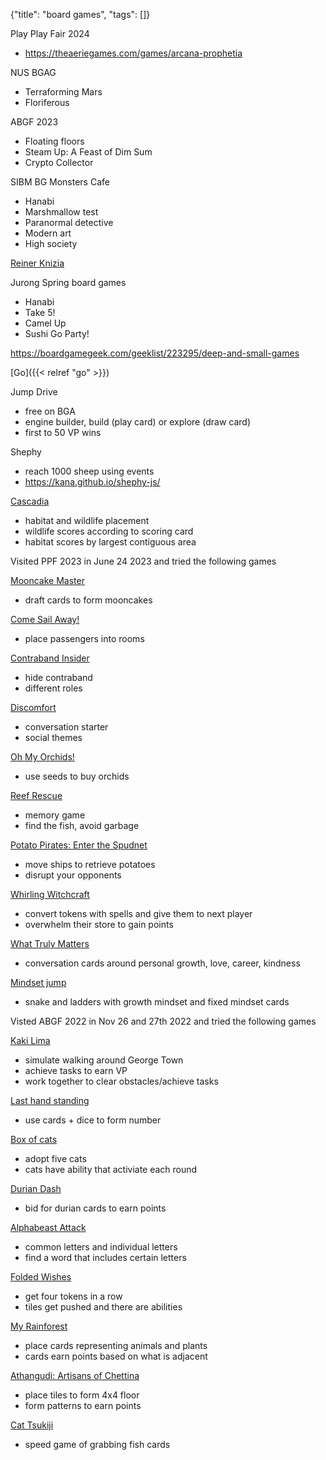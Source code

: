 {"title": "board games", "tags": []}

Play Play Fair 2024
* https://theaeriegames.com/games/arcana-prophetia

NUS BGAG
* Terraforming Mars
* Floriferous

ABGF 2023
* Floating floors
* Steam Up: A Feast of Dim Sum
* Crypto Collector

SIBM BG Monsters Cafe
* Hanabi
* Marshmallow test
* Paranormal detective
* Modern art
* High society

[Reiner Knizia](https://boardgamegeek.com/boardgamedesigner/2/reiner-knizia)

Jurong Spring board games
* Hanabi
* Take 5!
* Camel Up
* Sushi Go Party!

https://boardgamegeek.com/geeklist/223295/deep-and-small-games

[Go]({{< relref "go" >}})

Jump Drive
* free on BGA
* engine builder, build (play card) or explore (draw card)
* first to 50 VP wins

Shephy
* reach 1000 sheep using events
* https://kana.github.io/shephy-js/

[Cascadia](https://cascadiagame.github.io/)
* habitat and wildlife placement
* wildlife scores according to scoring card
* habitat scores by largest contiguous area

Visited PPF 2023 in June 24 2023 and tried the following games

[Mooncake Master](https://boardgamegeek.com/boardgame/286656/mooncake-master)
* draft cards to form mooncakes

[Come Sail Away!](https://boardgamegeek.com/boardgame/386405/come-sail-away)
* place passengers into rooms

[Contraband Insider](https://boardgamegeek.com/boardgame/332703/contraband-insider)
* hide contraband
* different roles

[Discomfort](https://www.kickstarter.com/projects/prataparty/discomfort/description)
* conversation starter
* social themes

[Oh My Orchids!](https://boardgamegeek.com/boardgame/378556/oh-my-orchids)
* use seeds to buy orchids

[Reef Rescue](https://boardgamegeek.com/boardgame/286666/reef-rescue)
* memory game
* find the fish, avoid garbage

[Potato Pirates: Enter the Spudnet](https://boardgamegeek.com/boardgame/297139/potato-pirates-enter-spudnet)
* move ships to retrieve potatoes
* disrupt your opponents

[Whirling Witchcraft](https://boardgamegeek.com/boardgame/335275/whirling-witchcraft)
* convert tokens with spells and give them to next player
* overwhelm their store to gain points

[What Truly Matters](https://www.happinessinitiative.sg/product/wtm/)
* conversation cards around personal growth, love, career, kindness

[Mindset jump](https://www.happinessinitiative.sg/mindset-jump/)
* snake and ladders with growth mindset and fixed mindset cards

Visted ABGF 2022 in Nov 26 and 27th 2022 and tried the following games

[Kaki Lima](https://boardgamegeek.com/boardgame/278886/kaki-lima)
* simulate walking around George Town
* achieve tasks to earn VP
* work together to clear obstacles/achieve tasks

[Last hand standing](https://boardgamegeek.com/boardgame/234124/last-hand-standing)
* use cards + dice to form number

[Box of cats](https://wizardsoflearning.com/product/box-of-cats/)
* adopt five cats
* cats have ability that activiate each round

[Durian Dash](https://boardgamegeek.com/boardgame/340396/durian-dash)
* bid for durian cards to earn points

[Alphabeast Attack](https://boardgamegeek.com/boardgame/367846/alphabeasts-attack)
* common letters and individual letters
* find a word that includes certain letters

[Folded Wishes](https://boardgamegeek.com/boardgame/275349/folded-wishes)
* get four tokens in a row
* tiles get pushed and there are abilities

[My Rainforest](https://speckystudio.com/product/my-rainforest/)
* place cards representing animals and plants
* cards earn points based on what is adjacent

[Athangudi: Artisans of Chettina](https://boardgamegeek.com/boardgame/367603/athangudi-artisans-chettinad)
* place tiles to form 4x4 floor
* form patterns to earn points

[Cat Tsukiji](https://boardgamegeek.com/boardgame/328536/fish-katz)
* speed game of grabbing fish cards

